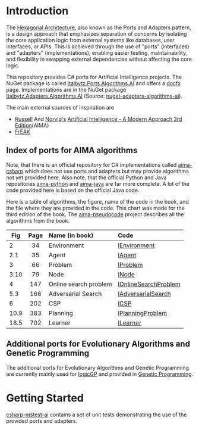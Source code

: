 # Introduction

The [Hexagonal Architecture](https://web.archive.org/web/20180822100852/http://alistair.cockburn.us/Hexagonal+architecture), also known as the Ports and Adapters pattern, is a design approach that emphasizes separation of concerns by isolating the core application logic from external systems like databases, user interfaces, or APIs. This is achieved through the use of "ports" (interfaces) and "adapters" (implementations), enabling easier testing, maintainability, and flexibility in swapping external dependencies without affecting the core logic.

This repository provides C# ports for Artificial Intelligence projects. The NuGet package is called [Italbytz.Ports.Algorithms.AI](https://www.nuget.org/packages/Italbytz.Ports.Algorithms.AI) and offers a [docfx](https://italbytz.github.io/nuget-ports-algorithms-ai/) page. Implementations are in the NuGet package [Italbytz.Adapters.Algorithms.AI](https://www.nuget.org/packages/Italbytz.Adapters.Algorithms.AI) (Source: [nuget-adapters-algorithms-ai](https://github.com/Italbytz/nuget-adapters-algorithms-ai)).
 
The main external sources of inspiration are

- [Russell](http://www.cs.berkeley.edu/~russell/) And [Norvig's](http://www.norvig.com/) [Artificial Intelligence - A Modern Approach 3rd Edition](http://aima.cs.berkeley.edu/)(AIMA)
- [FrEAK](https://sourceforge.net/projects/freak427/)

## Index of ports for AIMA algorithms

Note, that there is an official repository for C# implementations called [aima-csharp](https://github.com/aimacode/aima-csharp) which does not use ports and adapters but may provide algorithms not yet provided here. Also note, that the official Python and Java repositories [aima-python](https://github.com/aimacode/aima-python) and [aima-java](https://github.com/aimacode/aima-java) are far more complete. A lot of the code provided here is based on the official Java code.

Here is a table of algorithms, the figure, name of the code in the book, and the file where they are provided in the code. This chart was made for the third edition of the book. The [aima-pseudocode](https://github.com/aimacode/aima-pseudocode) project describes all the algorithms from the book.

|Fig|Page|Name (in book)|Code|
| -------- |:--------:| :-----| :----- |
|2|34|Environment|[IEnvironment](https://github.com/Italbytz/nuget-ports-algorithms-ai/blob/main/Italbytz.Ports.Algorithms.AI/Italbytz.Ports.Algorithms.AI/Agent/IEnvironment.cs)|
|2.1|35|Agent|[IAgent](https://github.com/Italbytz/nuget-ports-algorithms-ai/blob/main/Italbytz.Ports.Algorithms.AI/Italbytz.Ports.Algorithms.AI/Agent/IAgent.cs)|
|3|66|Problem|[IProblem](https://github.com/Italbytz/nuget-ports-algorithms-ai/blob/main/Italbytz.Ports.Algorithms.AI/Italbytz.Ports.Algorithms.AI/Problem/IProblem.cs)|
|3.10|79|Node|[INode](https://github.com/Italbytz/nuget-ports-algorithms-ai/blob/main/Italbytz.Ports.Algorithms.AI/Italbytz.Ports.Algorithms.AI/Search/INode.cs)|
|4|147|Online search problem|[IOnlineSearchProblem](https://github.com/Italbytz/nuget-ports-algorithms-ai/blob/main/Italbytz.Ports.Algorithms.AI/Italbytz.Ports.Algorithms.AI/Problem/IOnlineSearchProblem.cs)|
|5.3|166|Adversarial Search|[IAdversarialSearch](https://github.com/Italbytz/nuget-ports-algorithms-ai/blob/main/Italbytz.Ports.Algorithms.AI/Italbytz.Ports.Algorithms.AI/Search/Adversarial/IAdversarialSearch.cs)|
|6|202|CSP|[ICSP](https://github.com/Italbytz/nuget-ports-algorithms-ai/blob/main/Italbytz.Ports.Algorithms.AI/Italbytz.Ports.Algorithms.AI/Search/CSP/ICSP.cs)|
|10.9|383|Planning|[IPlanningProblem](https://github.com/Italbytz/nuget-ports-algorithms-ai/blob/main/Italbytz.Ports.Algorithms.AI/Italbytz.Ports.Algorithms.AI/Logic/Planning/IPlanningProblem.cs)|
|18.5|702|Learner|[ILearner](https://github.com/Italbytz/nuget-ports-algorithms-ai/blob/main/Italbytz.Ports.Algorithms.AI/Italbytz.Ports.Algorithms.AI/Learning/ILearner.cs)|

## Additional ports for Evolutionary Algorithms and Genetic Programming

The additional ports for Evolutionary Algorithms and Genetic Programming are currently mainly used for [logicGP](https://github.com/RobinNunkesser/csharp-console-logicgp) and provided in [Genetic Programming](https://github.com/Italbytz/nuget-ports-algorithms-ai/blob/main/Italbytz.Ports.Algorithms.AI/Italbytz.Ports.Algorithms.AI/GP).

# Getting Started

[csharp-mstest-ai](https://github.com/RobinNunkesser/csharp-mstest-ai) contains a set of unit tests demonstrating the use of the provided ports and adapters.